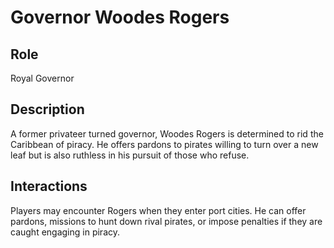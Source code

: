 # Governor Woodes Rogers

## Role

Royal Governor

## Description

A former privateer turned governor, Woodes Rogers is determined to rid the Caribbean of piracy. He offers pardons to pirates willing to turn over a new leaf but is also ruthless in his pursuit of those who refuse.

## Interactions

Players may encounter Rogers when they enter port cities. He can offer pardons, missions to hunt down rival pirates, or impose penalties if they are caught engaging in piracy.
